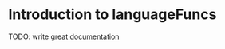 # Introduction to languageFuncs

TODO: write [great documentation](http://jacobian.org/writing/what-to-write/)
